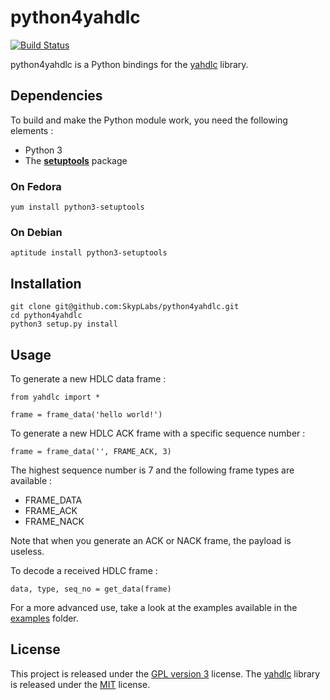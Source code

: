# python4yahdlc

[![Build Status](https://travis-ci.org/SkypLabs/python4yahdlc.svg)](https://travis-ci.org/SkypLabs/python4yahdlc)

python4yahdlc is a Python bindings for the [yahdlc][1] library.

## Dependencies

To build and make the Python module work, you need the following elements :

 * Python 3
 * The **[setuptools][2]** package

### On Fedora

    yum install python3-setuptools

### On Debian

    aptitude install python3-setuptools

## Installation

    git clone git@github.com:SkypLabs/python4yahdlc.git
    cd python4yahdlc
    python3 setup.py install

## Usage

To generate a new HDLC data frame :

    from yahdlc import *

    frame = frame_data('hello world!')

To generate a new HDLC ACK frame with a specific sequence number :

    frame = frame_data('', FRAME_ACK, 3)

The highest sequence number is 7 and the following frame types are available :

* FRAME_DATA
* FRAME_ACK
* FRAME_NACK

Note that when you generate an ACK or NACK frame, the payload is useless.

To decode a received HDLC frame :

    data, type, seq_no = get_data(frame)

For a more advanced use, take a look at the examples available in the [examples][2] folder.

## License

This project is released under the [GPL version 3][3] license. The [yahdlc][1] library is released under the [MIT][4] license.

  [1]: https://github.com/bang-olufsen/yahdlc
  [2]: https://pypi.python.org/pypi/setuptools
  [3]: https://www.gnu.org/licenses/gpl.txt
  [4]: https://github.com/bang-olufsen/yahdlc/blob/master/LICENSE
